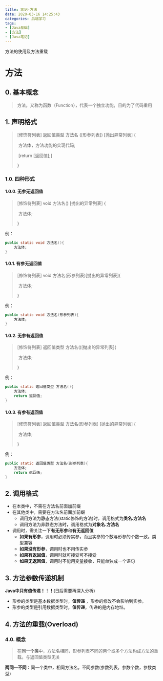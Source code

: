 ```yaml
---
title: 笔记-方法
date: 2020-03-16 14:25:43
categories: 后端学习
tags: 
- [Java基础]
- [方法]
- [Java笔记]
---
```


方法的使用及方法重载

<!-- more -->

# 方法

## 0. 基本概念

> 方法，又称为函数（Function），代表一个独立功能，目的为了代码重用

## 1. 声明格式

>[修饰符列表] 返回值类型  方法名 ([形参列表]) [抛出异常列表] {
>
>​	方法体，方法功能的实现代码;
>
>​	[return  [返回值];]
>
>}

### 1.0. 四种形式

#### 1.0.0. 无参无返回值

>[修饰符列表] void 方法名() [抛出的异常列表] {
>
>​	方法体;
>
>}

例：

```java
public static void 方法名(){
	方法体;
}
```

#### 1.0.1. 有参无返回值

>[修饰符列表] void 方法名(形参列表)[抛出的异常列表]{
>
>​	方法体;
>
>}

例：

```java
public static void 方法名(形参列表){
	方法体;
}
```

#### 1.0.2. 无参有返回值

>[修饰符列表] 返回值类型 方法名()[抛出的异常列表]{
>
>​	方法体;
>
>}

例：

```java
public static 返回值类型 方法名(){
	方法体;
	return 返回值;
}
```

#### 1.0.3. 有参有返回值

>[修饰符列表] 返回值类型 方法名(形参列表) [抛出的异常列表] {
>
>​	方法体;
>
>}

例：

```java
public static 返回值类型 方法名(形参列表){
	方法体;
	return 返回值;
}
```

## 2. 调用格式

- 在本类中，不需在方法名前面加前缀
- 在其他类中，需要在方法名前面加前缀
  - 调用方法为静态方法(static修饰的方法)时，调用格式为**类名.方法名**
  - 调用方法为非静态方法时，调用格式为**对象名.方法名**
- 调用时，需关注一下**有无形参**和**有无返回值**
  - **如果有形参**，调用时必须传实参，而且实参的个数与形参的个数一致，类型兼容
  - **如果没有形参**，调用时也不用传实参
  - **如果有返回值**，调用时就可接受可不接受
  - **如果无返回值**，调用时不能用变量接收，只能单独成一个语句

## 3. 方法参数传递机制

**Java中只有值传递！！！**(日后需要再深入分析)

- 形参的类型是基本数据类型时，**值传递** ，形参的修改不会影响到实参。
- 形参的类型是引用数据类型时，**值传递**，传递的是内存地址。

## 4. 方法的重载(Overload)

### 4.0. 概念

> 在**同一个类**中，方法名相同，形参列表不同的两个或多个方法构成方法的重载。与返回值类型无关

**两同一不同**：同一个类中，相同方法名。不同参数(参数列表，参数个数，参数类型)